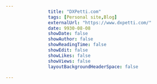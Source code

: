 ---
                title: "DXPetti.com"
                tags: [Personal site,Blog]
                externalUrl: "https://www.dxpetti.com/"
                date: 9930-08-08
                showDate: false
                showAuthor: false
                showReadingTime: false
                showEdit: false
                showLikes: false
                showViews: false
                layoutBackgroundHeaderSpace: false
                ---
